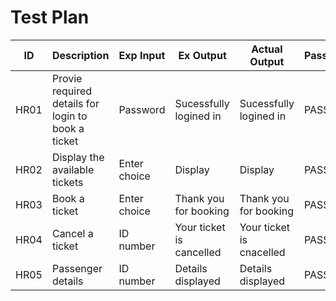 
# Test Plan 

| ID | Description | Exp Input | Ex Output | Actual Output | Pass/Fail |
|----|-------------|------------|----------|---------------|-----------|
| HR01 | Provie required details for login to book a ticket | Password | Sucessfully logined in | Sucessfully logined in |PASS
| HR02 | Display the available tickets | Enter choice | Display | Display | PASS
| HR03 | Book a ticket | Enter choice | Thank you for booking | Thank you for booking | PASS |
| HR04 | Cancel a ticket | ID number | Your ticket is cancelled | Your ticket is cnacelled | PASS |
| HR05 | Passenger details | ID number | Details displayed | Details displayed | PASS |
